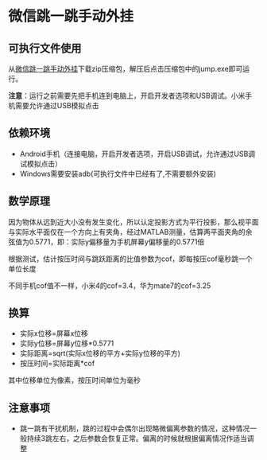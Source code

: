 # 微信跳一跳手动外挂

## 可执行文件使用

从[微信跳一跳手动外挂](http://65.49.202.67/jump)下载zip压缩包，解压后点击压缩包中的jump.exe即可运行。

**注意**：运行之前需要先把手机连到电脑上，开启开发者选项和USB调试。小米手机需要允许通过USB模拟点击

## 依赖环境

* Android手机（连接电脑，开启开发者选项，开启USB调试，允许通过USB调试模拟点击）
* Windows需要安装adb(可执行文件中已经有了,不需要额外安装)



## 数学原理

因为物体从远到近大小没有发生变化，所以认定投影方式为平行投影，那么视平面与实际水平面仅在一个方向上有夹角，经过MATLAB测量，估算两平面夹角的余弦值为0.5771，即：实际y偏移量为手机屏幕y偏移量的0.5771倍

根据测试，估计按压时间与跳跃距离的比值参数为cof，即每按压cof毫秒跳一个单位长度

不同手机cof值不一样，小米4的cof=3.4，华为mate7的cof=3.25



## 换算

* 实际x位移=屏幕x位移
* 实际y位移=屏幕y位移*0.5771
* 实际距离=sqrt(实际x位移的平方+实际y位移的平方)
* 按压时间=实际距离*cof


其中位移单位为像素，按压时间单位为毫秒


## 注意事项

* 跳一跳有干扰机制，跳的过程中会偶尔出现略微偏离参数的情况，这种情况一般持续3跳左右，之后参数会恢复正常。偏离的时候就根据偏离情况作适当调整